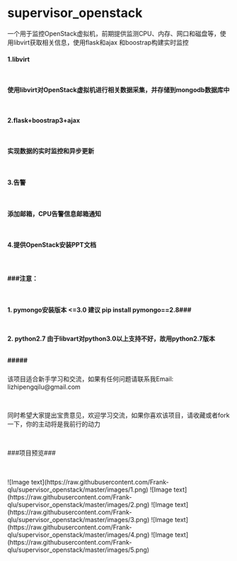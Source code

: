 # supervisor_openstack
一个用于监控OpenStack虚拟机，前期提供监测CPU、内存、网口和磁盘等，使用libvirt获取相关信息，使用flask和ajax 和boostrap构建实时监控
####
####
<h4>1.libvirt<h4></br>
    <p>使用libvirt对OpenStack虚拟机进行相关数据采集，并存储到mongodb数据库中</p></br>
<h4>2.flask+boostrap3+ajax<h4></br>
     <p>实现数据的实时监控和异步更新</p></br>
<h4>3.告警<h4></br>
<p>添加邮箱，CPU告警信息邮箱通知</p></br>
<h4>4.提供OpenStack安装PPT文档<h4></br>


<h4>###注意：<h4></br>
<p>1. pymongo安装版本 <=3.0 建议 pip install pymongo==2.8###</p></br>
         <p>2. python2.7 由于libvart对python3.0以上支持不好，故用python2.7版本</p></br>
#####

###

       
###
<p>该项目适合新手学习和交流，如果有任何问题请联系我Email: lizhipengqilu@gmail.com</p></br>
<p>同时希望大家提出宝贵意见，欢迎学习交流，如果你喜欢该项目，请收藏或者fork一下，你的主动将是我前行的动力</p></br>
<p>###项目预览###<p></br></br>
![Image text](https://raw.githubusercontent.com/Frank-qlu/supervisor_openstack/master/images/1.png)
![Image text](https://raw.githubusercontent.com/Frank-qlu/supervisor_openstack/master/images/2.png)
![Image text](https://raw.githubusercontent.com/Frank-qlu/supervisor_openstack/master/images/3.png)
![Image text](https://raw.githubusercontent.com/Frank-qlu/supervisor_openstack/master/images/4.png)
![Image text](https://raw.githubusercontent.com/Frank-qlu/supervisor_openstack/master/images/5.png)
